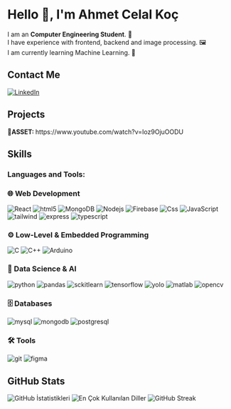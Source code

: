 # Hello 👋, I'm Ahmet Celal Koç

I am an <b>Computer Engineering Student</b>. 🚀<br>
I have experience with frontend, backend and image processing. 🖼️   <br>
I am currently learning Machine Learning. 🧠

## Contact Me
<p><a href="https://www.linkedin.com/in/ahmetcelalko%C3%A7/" target="_blank"><img src="https://img.shields.io/badge/LinkedIn-%230077B5.svg?&style=flat-square&logo=linkedin&logoColor=white" alt="LinkedIn"></a> </p>

## Projects
<p><b>🤖ASSET: </b><a>https://www.youtube.com/watch?v=Ioz9OjuOODU</a></p>

## Skills

<h3 align="left">Languages and Tools:</h3>

### 🌐 Web Development  
<p align="left">
  <img alt="React" src="https://img.shields.io/badge/-React-45b8d8?style=flat-square&logo=react&logoColor=white" />
  <img alt="html5" src="https://img.shields.io/badge/-HTML5-E34F26?style=flat-square&logo=html5&logoColor=white" />
  <img alt="MongoDB" src="https://img.shields.io/badge/-MongoDB-13aa52?style=flat-square&logo=mongodb&logoColor=white" />
  <img alt="Nodejs" src="https://img.shields.io/badge/-Nodejs-43853d?style=flat-square&logo=Node.js&logoColor=white" />
  <img alt="Firebase" src="https://img.shields.io/badge/Firebase-039BE5?logo=Firebase&logoColor=white" />
  <img alt="Css" src="https://img.shields.io/badge/CSS-639?logo=css&logoColor=fff" />
  <img alt="JavaScript" src="https://img.shields.io/badge/JavaScript-F7DF1E?logo=javascript&logoColor=000" />
  <img alt="tailwind" src="https://img.shields.io/badge/Tailwind%20CSS-%2338B2AC.svg?logo=tailwind-css&logoColor=white" />
  <img alt="express" src="https://img.shields.io/badge/Express.js-%23404d59.svg?logo=express&logoColor=%2361DAFB" />
  <img alt="typescript" src="https://img.shields.io/badge/TypeScript-3178C6?logo=typescript&logoColor=fff" />
   
</p>

### ⚙️ Low-Level & Embedded Programming  
<p align="left">
    <img alt="C" src="https://img.shields.io/badge/C-00599C?logo=c&logoColor=white" />
    <img alt="C++" src="https://img.shields.io/badge/C++-%2300599C.svg?logo=c%2B%2B&logoColor=white" />
    <img alt="Arduino" src="https://img.shields.io/badge/Arduino-00979D?logo=arduino&logoColor=white" />  
</p>

### 🐍 Data Science & AI  
<p align="left">
    <img alt="python" src="https://img.shields.io/badge/Python-3776AB?logo=python&logoColor=fff" />  
    <img alt="pandas" src="https://img.shields.io/badge/Pandas-150458?logo=pandas&logoColor=fff" />  
    <img alt="sckitlearn" src="https://img.shields.io/badge/-scikit--learn-%23F7931E?logo=scikit-learn&logoColor=white" />
    <img alt="tensorflow" src="https://img.shields.io/badge/TensorFlow-ff8f00?logo=tensorflow&logoColor=white" />
    <img alt="yolo" src="https://img.shields.io/badge/YOLO-00FFFF?logo=yolo&logoColor=black" />
    <img alt="matlab" src="https://img.shields.io/badge/MATLAB-0076A8?logo=mathworks&logoColor=fff" />
    <img alt="opencv" src="https://img.shields.io/badge/OpenCV-5C3EE8?logo=opencv&logoColor=white" />
    
    


</p>

### 🗄️ Databases  
<p align="left">
      <img alt="mysql" src="https://img.shields.io/badge/MySQL-4479A1?logo=mysql&logoColor=fff" />
      <img alt="mongodb" src="https://img.shields.io/badge/MongoDB-%234ea94b.svg?logo=mongodb&logoColor=white" />
      <img alt="postgresql" src="https://img.shields.io/badge/Postgres-%23316192.svg?logo=postgresql&logoColor=white" />

</p>

### 🛠️ Tools  
<p align="left">
    <img alt="git" src="https://img.shields.io/badge/Git-F05032?logo=git&logoColor=fff" />
    <img alt="figma" src="https://img.shields.io/badge/Figma-F24E1E?logo=figma&logoColor=white" />

 
</p>

## GitHub Stats

<img src="https://github-readme-stats.vercel.app/api?username=ACelal852&show_icons=true&count_private=true&theme=radical" alt="GitHub İstatistikleri" />

<img src="https://github-readme-stats.vercel.app/api/top-langs/?username=ACelal852&layout=compact&theme=radical" alt="En Çok Kullanılan Diller" />

<img src="https://github-readme-streak-stats.herokuapp.com/?user=ACelal852&theme=radical" alt="GitHub Streak" />

